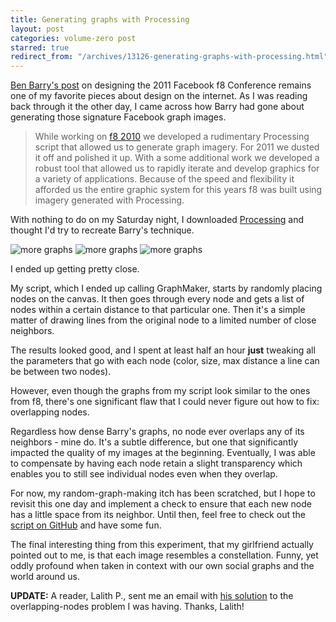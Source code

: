 ```yaml
---
title: Generating graphs with Processing
layout: post
categories: volume-zero post
starred: true
redirect_from: "/archives/13126-generating-graphs-with-processing.html"
---
```



[Ben Barry's post](http://designforfun.com/display.php?id=128) on designing the 2011 Facebook f8 Conference remains one of my favorite pieces about design on the internet. As I was reading back through it the other day, I came across how Barry had gone about generating those signature Facebook graph images.

<!-- more -->

> While working on [f8 2010](http://designforfun.com/display.php?id=99) we developed a rudimentary Processing script that allowed us to generate graph imagery. For 2011 we dusted it off and polished it up. With a some additional work we developed a robust tool that allowed us to rapidly iterate and develop graphics for a variety of applications. Because of the speed and flexibility it afforded us the entire graphic system for this years f8 was built using imagery generated with Processing.


With nothing to do on my Saturday night, I downloaded [Processing](http://www.processing.org/) and thought I'd try to recreate Barry's technique.

![more graphs](http://cargo.kyledreger.com.s3.amazonaws.com/graphs/922.68256graph.png)
![more graphs](http://cargo.kyledreger.com.s3.amazonaws.com/graphs/3835.7178graph.png)
![more graphs](http://cargo.kyledreger.com.s3.amazonaws.com/graphs/3344.5784graph.png)

I ended up getting pretty close.

My script, which I ended up calling GraphMaker, starts by randomly placing nodes on the canvas. It then goes through every node and gets a list of nodes within a certain distance to that particular one. Then it's a simple matter of drawing lines from the original node to a limited number of close neighbors.

The results looked good, and I spent at least half an hour **just** tweaking all the parameters that go with each node (color, size, max distance a line can be between two nodes).

However, even though the graphs from my script look similar to the ones from f8, there's one significant flaw that I could never figure out how to fix: overlapping nodes.

Regardless how dense Barry's graphs, no node ever overlaps any of its neighbors - mine do. It's a subtle difference, but one that significantly impacted the quality of my images at the beginning. Eventually, I was able to compensate by having each node retain a slight transparency which enables you to still see individual nodes even when they overlap.

For now, my random-graph-making itch has been scratched, but I hope to revisit this one day and implement a check to ensure that each new node has a little space from its neighbor. Until then, feel free to check out the [script on GitHub](https://gist.github.com/kyledreger/5519425) and have some fun.

The final interesting thing from this experiment, that my girlfriend actually pointed out to me, is that each image resembles a constellation. Funny, yet oddly profound when taken in context with our own social graphs and the world around us.

**UPDATE:** A reader, Lalith P., sent me an email with [his solution](https://github.com/cuttarug/graph-imagery) to the overlapping-nodes problem I was having. Thanks, Lalith!
